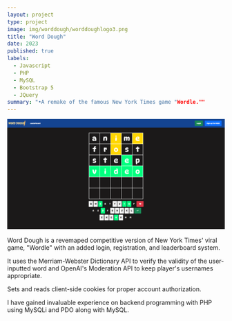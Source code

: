 ```yaml
---
layout: project
type: project
image: img/worddough/worddoughlogo3.png
title: "Word Dough"
date: 2023
published: true
labels:
  - Javascript
  - PHP
  - MySQL
  - Bootstrap 5
  - JQuery
summary: "•A remake of the famous New York Times game "Wordle.""
---
```


<img class="img-fluid" src="../img/worddough/Word-Dough-Home.png">

Word Dough is a revemaped competitive version of New York Times' viral game, "Wordle" with an added login, registration, and leaderboard system.

It uses the Merriam-Webster Dictionary API to verify the validity of the user-inputted word and OpenAI's Moderation API to keep player's usernames appropriate.

Sets and reads client-side cookies for proper account authorization.

I have gained invaluable experience on backend programming with PHP using MySQLi and PDO along with MySQL.

